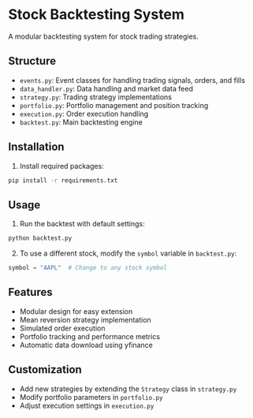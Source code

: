 # Stock Backtesting System

A modular backtesting system for stock trading strategies.

## Structure

- `events.py`: Event classes for handling trading signals, orders, and fills
- `data_handler.py`: Data handling and market data feed
- `strategy.py`: Trading strategy implementations
- `portfolio.py`: Portfolio management and position tracking
- `execution.py`: Order execution handling
- `backtest.py`: Main backtesting engine

## Installation

1. Install required packages:
```bash
pip install -r requirements.txt
```

## Usage

1. Run the backtest with default settings:
```bash
python backtest.py
```

2. To use a different stock, modify the `symbol` variable in `backtest.py`:
```python
symbol = "AAPL"  # Change to any stock symbol
```

## Features

- Modular design for easy extension
- Mean reversion strategy implementation
- Simulated order execution
- Portfolio tracking and performance metrics
- Automatic data download using yfinance

## Customization

- Add new strategies by extending the `Strategy` class in `strategy.py`
- Modify portfolio parameters in `portfolio.py`
- Adjust execution settings in `execution.py` 